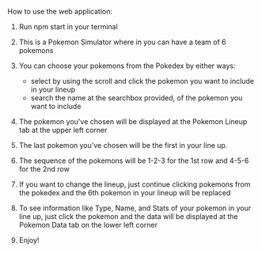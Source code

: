 ﻿How to use the web application:

1. Run npm start in your terminal

2. This is a Pokemon Simulator where in you can have a team of 6 pokemons

3. You can choose your pokemons from the Pokedex by either ways:
	- select by using the scroll and click the pokemon you want to include in your lineup
	- search the name at the searchbox provided, of the pokemon you want to include

4. The pokemon you've chosen will be displayed at the Pokemon Lineup tab at the upper left corner

5. The last pokemon you've chosen will be the first in your line up. 

6. The sequence of the pokemons will be 1-2-3 for the 1st row and 4-5-6 for the 2nd row

7. If you want to change the lineup, just continue clicking pokemons from the pokedex
   and the 6th pokemon in your lineup will be replaced

8. To see information like Type, Name, and Stats of your pokemon in your line up, just click the
   pokemon and the data will be displayed at the Pokemon Data tab on the lower left corner

9. Enjoy!